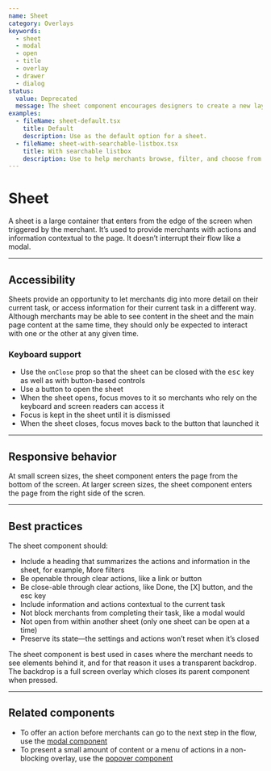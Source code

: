 ```yaml
---
name: Sheet
category: Overlays
keywords:
  - sheet
  - modal
  - open
  - title
  - overlay
  - drawer
  - dialog
status:
  value: Deprecated
  message: The sheet component encourages designers to create a new layer on top of the page instead of improving the existing user interface. It also blocks other parts of the UI, forces users to switch context, and adds complexity to otherwise simple interactions.
examples:
  - fileName: sheet-default.tsx
    title: Default
    description: Use as the default option for a sheet.
  - fileName: sheet-with-searchable-listbox.tsx
    title: With searchable listbox
    description: Use to help merchants browse, filter, and choose from a list of options.
---
```


# Sheet

A sheet is a large container that enters from the edge of the screen when triggered by the merchant. It’s used to provide merchants with actions and information contextual to the page. It doesn’t interrupt their flow like a modal.

---

## Accessibility

Sheets provide an opportunity to let merchants dig into more detail on their current task, or access information for their current task in a different way. Although merchants may be able to see content in the sheet and the main page content at the same time, they should only be expected to interact with one or the other at any given time.

### Keyboard support

- Use the `onClose` prop so that the sheet can be closed with the <kbd>esc</kbd> key as well as with button-based controls
- Use a button to open the sheet
- When the sheet opens, focus moves to it so merchants who rely on the keyboard and screen readers can access it
- Focus is kept in the sheet until it is dismissed
- When the sheet closes, focus moves back to the button that launched it

---

## Responsive behavior

At small screen sizes, the sheet component enters the page from the bottom of the screen. At larger screen sizes, the sheet component enters the page from the right side of the scren.

---

## Best practices

The sheet component should:

- Include a heading that summarizes the actions and information in the sheet, for example, More filters
- Be openable through clear actions, like a link or button
- Be close-able through clear actions, like Done, the [X] button, and the esc key
- Include information and actions contextual to the current task
- Not block merchants from completing their task, like a modal would
- Not open from within another sheet (only one sheet can be open at a time)
- Preserve its state—the settings and actions won’t reset when it’s closed

The sheet component is best used in cases where the merchant needs to see elements behind it, and for that reason it uses a transparent backdrop. The backdrop is a full screen overlay which closes its parent component when pressed.

---

## Related components

- To offer an action before merchants can go to the next step in the flow, use the [modal component](https://polaris.shopify.com/components/modal)
- To present a small amount of content or a menu of actions in a non-blocking overlay, use the [popover component](https://polaris.shopify.com/components/popover)
